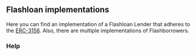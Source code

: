 ## Flashloan implementations

Here you can find an implementation of a Flashloan Lender that adheres to the [ERC-3156](https://eips.ethereum.org/EIPS/eip-3156#flash-lending-security-considerations).
Also, there are multiple implementations of Flashborrowers.




### Help


